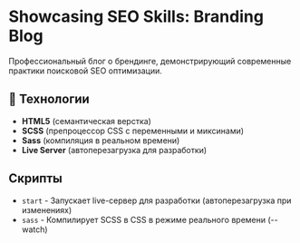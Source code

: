 # Showcasing SEO Skills: Branding Blog

Профессиональный блог о брендинге, демонстрирующий современные практики поисковой SEO оптимизации.

## 🚀 Технологии

- **HTML5** (семантическая верстка)
- **SCSS** (препроцессор CSS с переменными и миксинами)
- **Sass** (компиляция в реальном времени)
- **Live Server** (автоперезагрузка для разработки)

## Скрипты

- `start` - Запускает live-сервер для разработки (автоперезагрузка при изменениях)
- `sass` - Компилирует SCSS в CSS в режиме реального времени (--watch)
